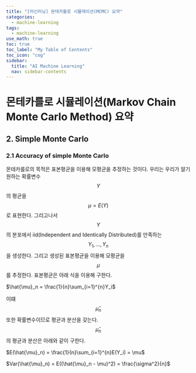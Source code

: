```yaml
---
title: "[머신러닝] 몬테카를로 시뮬레이션(MCMC) 요약" 
categories:
  - machine-learning
tags:
  - machine-learning
use_math: true
toc: true
toc_label: "My Table of Contents"
toc_icon: "cog"
sidebar:
  title: "AI Machine Learning"
  nav: sidebar-contents
---
```



# 몬테카를로 시뮬레이션(Markov Chain Monte Carlo Method) 요약

## 2. Simple Monte Carlo

### 2.1 Accuracy of simple Monte Carlo

몬테카를로의 목적은 표본평균을 이용해 모평균을 추정하는 것이다. 
우리는 우리가 알기 원하는 확률변수 $$Y$$의 평균을 $$\mu = E(Y)$$로 표현한다. 
그리고나서 $$Y$$의 분포에서 iid(Independent and Identically Distributed)를 만족하는 $$Y_1, \dots , Y_n$$을 생성한다. 
그리고 생성된 표본평균을 이용해 모평균을 $$\mu$$를 추정한다. 표본평균은 아래 식을 이용해 구한다. 

$\hat{\mu}_n = \frac{1}{n}\sum_{i=1}^{n}Y_i$

이떄 $$\hat{\mu}_n$$ 또한 확률변수이므로 평균과 분산을 갖는다. $$\hat{\mu}_n$$의 평균과 분산은 아래와 같이 구한다. 


$E(\hat{\mu}_n) = \frac{1}{n}\sum_{i=1}^{n}E(Y_i) = \mu$

$Var(\hat{\mu}_n) = E((\hat{\mu}_n - \mu)^2) = \frac{\sigma^2}{n}$






